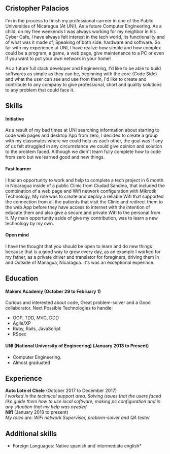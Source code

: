 ## Cristopher Palacios
<!-- A sentence about who and what you are. Then a sentence about what you've achieved. And then a sentence about what you're looking for: what you would ideally be doing, with whom and in what environment. -->
I'm in the process to finish my professional carreer in one of the Public Universities of Nicaragua (At UNI), As a future Computer Engineering. As a child, on my free weekends I was always working for my neighbor in his Cyber Cafe, I have always felt interest in the tech world, its functionality and of what was it made of, Speaking of both side: hardware and software. So far with my experience at UNI, I have realize how simple and how complex could be a program, a game, a web page, give maintenance to a PC or even if you want to put your own network in your home!

As a future full stack developer and Engineering, I'd like to be able to build softwares as simple as they can be, beginning with the core (Code Side) and what the user can see and use from them, I'd like to create and contribute to any company to give professional, short and quality solutions to any problem that could face it.

## Skills

#### Initiative
<!-- Descriptive paragraph of how capable you are at this skill and, if relevant, how it has developed.

- Experience
- Achievements
- Evidence -->
As a result of my bad times at UNI searching information about starting to code web pages and desktop App from zero, I decided to create a group with my classmates where we could help us each other, the goal was if any of us felt struggled in any circumstance we could give opinion and solution to the problem faced. Although we didn't learn fully complete how to code from zero but we learned good and new things.

#### Fast learner
<!-- Descriptive paragraph of how capable you are at this skill and, if relevant, how it has developed.

- I achieved A during my work at B (job, or otherwise)
- I contributed to the growth of X while doing Y (job, or otherwise)
- I built this, made this, broke this, fixed this, etc.
- A link to some on-line evidence (blogs, videos, articles, etc.) -->
I had an opportunity to work and help to complete a tech project in 6 month in Nicaragua inside of a public Clinic from Ciudad Sandino, that included the combination of a web page and Wifi network configuration with Mikrotik Technology, My role was to create and deploy a reliable Wifi that supported the connection from all the patients that visit the Clinic and redirect them to the web App before they have access to internet with the intention of educate them and also give a secure and private Wifi to the personal from it. My main opportunity aside of give my contribution, was to learn a new technology by my own.

#### Open mind

I have the thought that you should be open to learn and do new things because that is a good way to grow every day, as an example I worked for my father, as a private driver and translator for foreginers, driving them In and Outside of Managua, Nicaragua. It's was an exceptional experince.

## Education

#### Makers Academy (October 29 to February 1)
<!-- - Curious and passionate about code. [PROVIDE EVIDENCE]
- Fast, independent learner [PROVIDE EVIDENCE]
- Great collaborator [PROVIDE EVIDENCE]

- OOP, TDD, MVC, DDD
- Agile/XP
- Ruby, Rails, JavaScript
- RSpec, Jasmine -->

Curious and interested about code, Great problem-solver and a Good collaborator.
Next Possible Technologies to handle:

- OOP, TDD, MVC, DDD
- Agile/XP
- Ruby, Rails, JavaScript
- RSpec

#### UNI (National University of Engineering) (January 2013 to Present)

- Computer Engineering.
- Almost graduated

## Experience

**Auto Lote el Chele** (October 2017 to December 2017)    
*I worked in the technical support area, Solving issues that the users faced like guide them how to use local software, making pc configuration and in any situation that my help was needed*  
**Nifi** (January 2018 to present)   
*My roles are: WiFi network Supervisor, problem-solver and QA tester*  

## Additional skills

* Foreign Languages: Native spanish and intermediate english*